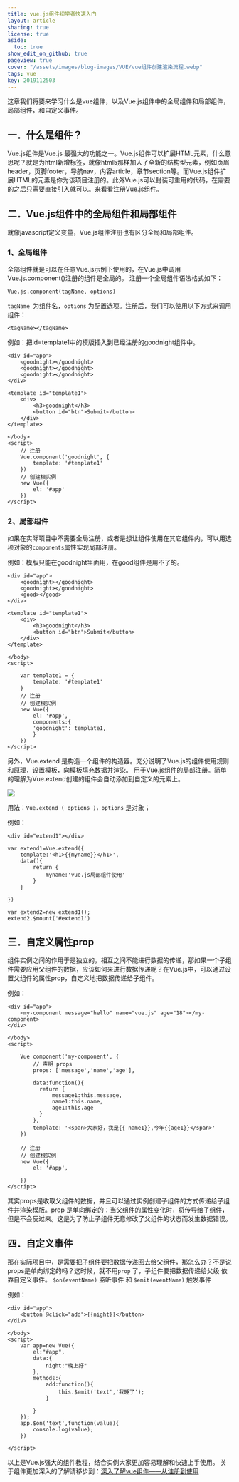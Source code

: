 ```yaml
---
title: vue.js组件初学者快速入门
layout: article
sharing: true
license: true
aside:
  toc: true
show_edit_on_github: true
pageview: true
cover: "/assets/images/blog-images/VUE/vue组件创建渲染流程.webp"
tags: vue
key: 2019112503
---
```


这章我们将要来学习什么是vue组件，以及Vue.js组件中的全局组件和局部组件，局部组件，和自定义事件。



## 一．什么是组件？

Vue.js组件是Vue.js 最强大的功能之一。Vue.js组件可以扩展HTML元素，什么意思呢？就是为html新增标签，就像html5那样加入了全新的结构型元素，例如页眉header，页脚footer，导航nav，内容article，章节section等。而Vue.js组件扩展HTML的元素是你为该项目注册的。此外Vue.js可以封装可重用的代码，在需要的之后只需要直接引入就可以。来看看注册Vue.js组件。



## 二．Vue.js组件中的全局组件和局部组件

就像javascript定义变量，Vue.js组件注册也有区分全局和局部组件。

### 1、全局组件

全部组件就是可以在任意Vue.js示例下使用的，在Vue.js中调用Vue.js.component()注册的组件是全局的。
注册一个全局组件语法格式如下：

```
Vue.js.component(tagName, options)
```

`tagName `为组件名，`options` 为配置选项。注册后，我们可以使用以下方式来调用组件：

```
<tagName></tagName>
```

例如：把id=template1中的模版插入到已经注册的goodnight组件中。


```
<div id="app">
    <goodnight></goodnight>
    <goodnight></goodnight>
    <goodnight></goodnight>
</div>

<template id="template1">
    <div>
        <h3>goodnight</h3>
        <button id="btn">Submit</button>
    </div>
</template>

</body>
<script>
    // 注册
    Vue.component('goodnight', {
        template: '#template1'
    })
    // 创建根实例
    new Vue({
        el: '#app'
    })
</script>
```




### 2、局部组件

如果在实际项目中不需要全局注册，或者是想让组件使用在其它组件内，可以用选项对象的`components`属性实现局部注册。

例如：模版只能在goodnight里面用，在good组件是用不了的。

```
<div id="app">
    <goodnight></goodnight>
    <goodnight></goodnight>
    <good></good>
</div>

<template id="template1">
    <div>
        <h3>goodnight</h3>
        <button id="btn">Submit</button>
    </div>
</template>

</body>
<script>

    var template1 = {
        template: '#template1'
    }
    // 注册
    // 创建根实例
    new Vue({
        el: '#app',
        components:{
        'goodnight': template1,
        }
    })
</script>
```




另外，Vue.extend 是构造一个组件的构造器。充分说明了Vue.js的组件使用规则和原理，设置模板，向模板填充数据并渲染。
用于Vue.js组件的局部注册。简单的理解为Vue.extend创建的组件会自动添加到自定义的元素上。


![](/assets/images/blog-images/VUE/vue组件创建渲染流程.webp)

用法：`Vue.extend ( options )，options` 是对象；

例如：

```
<div id="extend1"></div>

var extend1=Vue.extend({
    template:'<h1>{{myname}}</h1>',
    data(){
        return {
            myname:'vue.js局部组件使用'
        }
    }

})

var extend2=new extend1();
extend2.$mount('#extend1')

```




## 三．自定义属性prop

组件实例之间的作用于是独立的，相互之间不能进行数据的传递，那如果一个子组件需要应用父组件的数据，应该如何来进行数据传递呢？在Vue.js中，可以通过设置父组件的属性prop，自定义地把数据传递给子组件。

例如：

```
<div id="app">
    <my-component message="hello" name="vue.js" age="18"></my-component>
</div>

</body>
<script>

    Vue component('my-component', {
        // 声明 props
        props: ['message','name','age'],
        
        data:function(){
          return {
              message1:this.message,
              name1:this.name,
              age1:this.age
          }
        },
        template: '<span>大家好，我是{{ name1}},今年{{age1}}</span>'
    })
    
    // 注册
    // 创建根实例
    new Vue({
        el: '#app',

    })
</script>
```



其实props是收取父组件的数据，并且可以通过实例创建子组件的方式传递给子组件并渲染模版。prop 是单向绑定的：当父组件的属性变化时，将传导给子组件，但是不会反过来。这是为了防止子组件无意修改了父组件的状态而发生数据错误。



## 四．自定义事件

那在实际项目中，是需要把子组件要把数据传递回去给父组件，那怎么办？不是说props是单向绑定的吗？这时候，就不用`prop` 了，子组件要把数据传递给父级 依靠自定义事件。 `$on(eventName)` 监听事件
和 `$emit(eventName)` 触发事件

例如：

```
<div id="app">
    <button @click="add">{{night}}</button>
</div>

</body>
<script>
    var app=new Vue({
        el:"#app",
        data:{
            night:"晚上好"
        },
        methods:{
            add:function(){
                this.$emit('text','我睡了');
            }

        }
    });
    app.$on('text',function(value){
        console.log(value);
    })

</script>
```



以上是Vue.js强大的组件教程，结合实例大家更加容易理解和快速上手使用。
关于组件更加深入的了解请移步到：[深入了解vue组件——从注册到使用](https://muitlog.com/2019/11/06/%E5%85%A5%E4%BA%86%E8%A7%A3vue%E7%BB%84%E4%BB%B6-%E4%BB%8E%E6%B3%A8%E5%86%8C%E5%88%B0%E4%BD%BF%E7%94%A8.html)